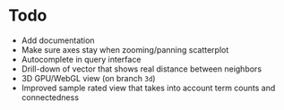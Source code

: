 

# Todo

- Add documentation
- Make sure axes stay when zooming/panning scatterplot
- Autocomplete in query interface
- Drill-down of vector that shows real distance between neighbors
- 3D GPU/WebGL view (on branch `3d`)
- Improved sample rated view that takes into account term counts and connectedness
